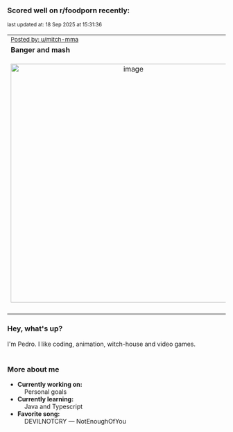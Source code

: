 ### Scored well on r/foodporn recently:

<p align="left"><sub>last updated at: 18 Sep 2025 at 15:31:36</sub></p>

|   |
| --- |
| <sub>[Posted by: u/mitch-mma][source]</sub> |
| **Banger and mash** | 
|<p align="center"> <img alt="image" src="https://i.redd.it/5ekfadll5dof1.jpeg" width="550" /> </p>|
|   |

### Hey, what's up?

I'm Pedro. I like coding, animation, witch-house and video games.<br><br>

### More about me
- **Currently working on:**  
&nbsp;&nbsp;&nbsp;&nbsp;Personal goals
- **Currently learning:**  
&nbsp;&nbsp;&nbsp;&nbsp;Java and Typescript
- **Favorite song:**  
&nbsp;&nbsp;&nbsp;&nbsp;DEVILNOTCRY — NotEnoughOfYou<br><br>

  



  
  
  
[linkedin]: https://linkedin.com/in/pedro-h-r-gomes-8a487b14a/
[gmail]: mailto:pilique11@gmail.com
[source]: https://reddit.com/r/FoodPorn/comments/1ndivb6/banger_and_mash/
[redditAPI]: https://www.reddit.com/dev/api/
